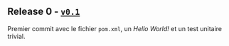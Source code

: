 ## Release 0 - [`v0.1`](https://github.com/uca-m1informatique-softeng/M1-S1-7W-lamac/tree/v0.1)

Premier commit avec le fichier `pom.xml`, un *Hello World!* et un test unitaire trivial.
